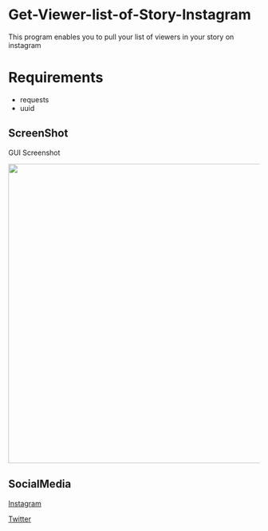 # Get-Viewer-list-of-Story-Instagram
This program enables you to pull your list of viewers in your story on instagram

# Requirements
* requests
* uuid

## ScreenShot
GUI Screenshot

<img src="https://github.com/Dizzy5/Get-Viewer-list-of-Story-Instagram/blob/master/img.png" width="600">


## SocialMedia
[Instagram](https://www.instagram.com/xlrcn/)

[Twitter](https://twitter.com/Dizzy22)  

